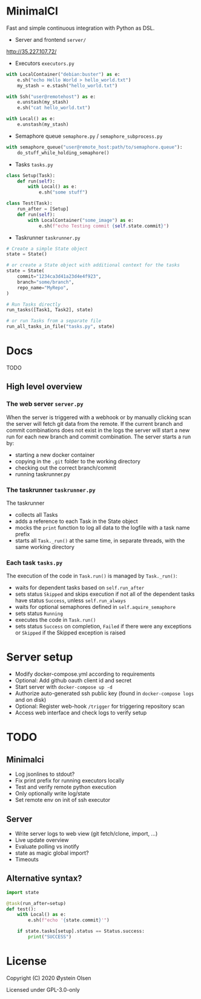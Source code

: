 # MinimalCI

Fast and simple continuous integration with Python as DSL.

- Server and frontend `server/`

http://35.227.107.72/

- Executors `executors.py`

```python
with LocalContainer("debian:buster") as e:
    e.sh("echo Hello World > hello_world.txt")
    my_stash = e.stash("hello_world.txt")

with Ssh("user@remotehost") as e:
    e.unstash(my_stash)
    e.sh("cat hello_world.txt")

with Local() as e:
    e.unstash(my_stash)
```

- Semaphore queue `semaphore.py` / `semaphore_subprocess.py`

```python
with semaphore_queue("user@remote_host:path/to/semaphore.queue"):
    do_stuff_while_holding_semaphore()
```

- Tasks `tasks.py`

```python
class Setup(Task):
    def run(self):
        with Local() as e:
            e.sh("some stuff")

class Test(Task):
    run_after = [Setup]
    def run(self):
        with LocalContainer("some_image") as e:
            e.sh(f"echo Testing commit {self.state.commit}")
```

- Taskrunner `taskrunner.py`

```python
# Create a simple State object
state = State()

# or create a State object with additional context for the tasks
state = State(
    commit="1234ca3d41a23d4e4f923",
    branch="some/branch",
    repo_name="MyRepo",
)

# Run Tasks directly
run_tasks([Task1, Task2], state)

# or run Tasks from a separate file
run_all_tasks_in_file("tasks.py", state)
```

# Docs

TODO

## High level overview

### The web server `server.py`

When the server is triggered with a webhook or by manually clicking scan the server will fetch git data from the remote.
If the current branch and commit combinations does not exist in the logs the server will start a new run for each new branch and commit combination.
The server starts a run by:
 - starting a new docker container
 - copying in the `.git` folder to the working directory
 - checking out the correct branch/commit
 - running taskrunner.py

### The taskrunner `taskrunner.py`

The taskrunner
 - collects all Tasks
 - adds a reference to each Task in the State object
 - mocks the `print` function to log all data to the logfile with a task name prefix
 - starts all `Task._run()` at the same time, in separate threads, with the same working directory

### Each task `tasks.py`

The execution of the code in `Task.run()` is managed by `Task._run()`:
 - waits for dependent tasks based on `self.run_after`
 - sets status `Skipped` and skips execution if not all of the dependent tasks have status `Success`, unless `self.run_always`
 - waits for optional semaphores defined in `self.aquire_semaphore`
 - sets status `Running`
 - executes the code in `Task.run()`
 - sets status `Success` on completion, `Failed` if there were any exceptions or `Skipped` if the Skipped exception is raised

# Server setup

- Modify docker-compose.yml according to requirements
- Optional: Add github oauth client id and secret
- Start server with `docker-compose up -d`
- Authorize auto-generated ssh public key (found in `docker-compose logs` and on disk)
- Optional: Register web-hook `/trigger` for triggering repository scan
- Access web interface and check logs to verify setup

# TODO

## Minimalci
- Log jsonlines to stdout?
- Fix print prefix for running executors locally
- Test and verify remote python execution
- Only optionally write log/state
- Set remote env on init of ssh executor


## Server
- Write server logs to web view (git fetch/clone, import, ...)
- Live update overview
- Evaluate polling vs inotify
- state as magic global import?
- Timeouts


## Alternative syntax?

```python
import state

@task(run_after=setup)
def test():
    with Local() as e:
        e.sh(f"echo '{state.commit}'")

    if state.tasks[setup].status == Status.success:
        print("SUCCESS")
```

# License

Copyright (C) 2020 Øystein Olsen

Licensed under GPL-3.0-only
